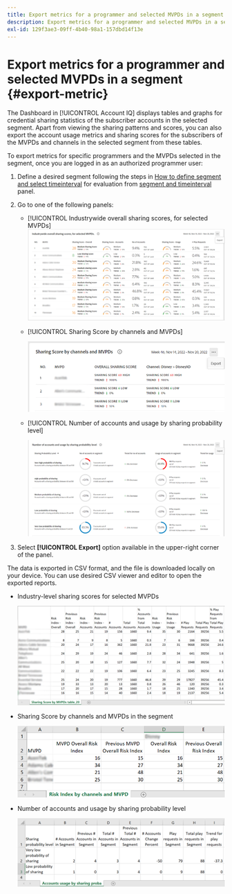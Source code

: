 ```yaml
---
title: Export metrics for a programmer and selected MVPDs in a segment
description: Export metrics for a programmer and selected MVPDs in a segment
exl-id: 129f3ae3-09ff-4b40-98a1-157dbd14f13e
---
```

# Export metrics for a programmer and selected MVPDs in a segment {#export-metric}

The Dashboard in [!UICONTROL Account IQ] displays tables and graphs for credential sharing statistics of the subscriber accounts in the selected segment. Apart from viewing the sharing patterns and scores, you can also export the account usage metrics and sharing scores for the subscribers of the MVPDs and channels in the selected segment from these tables.

To export metrics for specific programmers and the MVPDs selected in the segment, once you are logged in as an authorized programmer user:

1. Define a desired segment following the steps in [How to define segment and select timeinterval](/help/accountiq/howto-select-segment-timeinterval.md) for evaluation from [segment and timeinterval](/help/accountiq/segments-timeinterval.md) panel.

1. Go to one of the following panels:

    * [!UICONTROL Industrywide overall sharing scores, for selected MVPDs]
    ![](assets/ind-sharpanel-export-option.png)

    * [!UICONTROL Sharing Score by channels and MVPDs]

      ![](assets/sharscorepanel-export-option.png)

    * [!UICONTROL Number of accounts and usage by sharing probability level]

      ![](assets/usage-panel-export-option.png)

1. Select **[!UICONTROL Export]** option available in the upper-right corner of the panel.

The data is exported in CSV format, and the file is downloaded locally on your device. You can use desired CSV viewer and editor to open the exported reports.

* Industry-level sharing scores for selected MVPDs

    ![](assets/export-ind-sharing-score.png)

* Sharing Score by channels and MVPDs in the segment

    ![](assets/export-risk-index-by-mvpdchannels.png)
     
* Number of accounts and usage by sharing probability level

    ![](assets/export-acc-usage.png)
